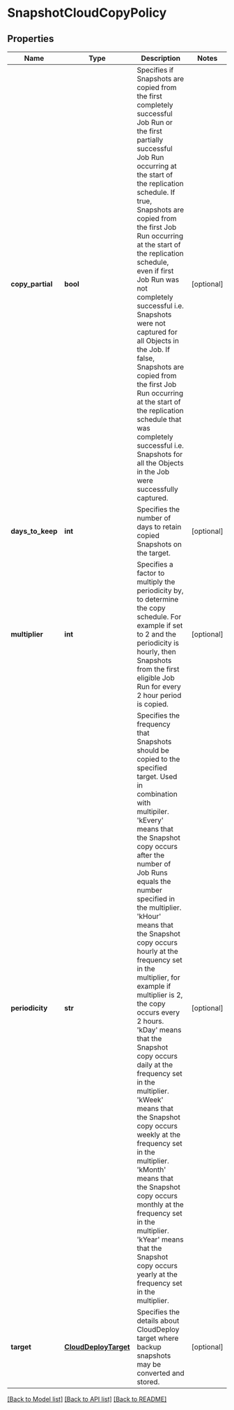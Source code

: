 # SnapshotCloudCopyPolicy

## Properties
Name | Type | Description | Notes
------------ | ------------- | ------------- | -------------
**copy_partial** | **bool** | Specifies if Snapshots are copied from the first completely successful Job Run or the first partially successful Job Run occurring at the start of the replication schedule. If true, Snapshots are copied from the first Job Run occurring at the start of the replication schedule, even if first Job Run was not completely successful i.e. Snapshots were not captured for all Objects in the Job. If false, Snapshots are copied from the first Job Run occurring at the start of the replication schedule that was completely successful i.e. Snapshots for all the Objects in the Job were successfully captured. | [optional] 
**days_to_keep** | **int** | Specifies the number of days to retain copied Snapshots on the target. | [optional] 
**multiplier** | **int** | Specifies a factor to multiply the periodicity by, to determine the copy schedule. For example if set to 2 and the periodicity is hourly, then Snapshots from the first eligible Job Run for every 2 hour period is copied. | [optional] 
**periodicity** | **str** | Specifies the frequency that Snapshots should be copied to the specified target. Used in combination with multipiler. &#39;kEvery&#39; means that the Snapshot copy occurs after the number of Job Runs equals the number specified in the multiplier. &#39;kHour&#39; means that the Snapshot copy occurs hourly at the frequency set in the multiplier, for example if multiplier is 2, the copy occurs every 2 hours. &#39;kDay&#39; means that the Snapshot copy occurs daily at the frequency set in the multiplier. &#39;kWeek&#39; means that the Snapshot copy occurs weekly at the frequency set in the multiplier. &#39;kMonth&#39; means that the Snapshot copy occurs monthly at the frequency set in the multiplier. &#39;kYear&#39; means that the Snapshot copy occurs yearly at the frequency set in the multiplier. | [optional] 
**target** | [**CloudDeployTarget**](CloudDeployTarget.md) | Specifies the details about CloudDeploy target where backup snapshots may be converted and stored. | [optional] 

[[Back to Model list]](../README.md#documentation-for-models) [[Back to API list]](../README.md#documentation-for-api-endpoints) [[Back to README]](../README.md)


